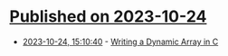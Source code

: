 # [Published on 2023-10-24](index.md)

* [2023-10-24, 15:10:40](https://lobste.rs/s/gyar3m/writing_dynamic_array_c) - [Writing a Dynamic Array in C](https://blog.phundrak.com/writing-dynamic-vector-c/)
